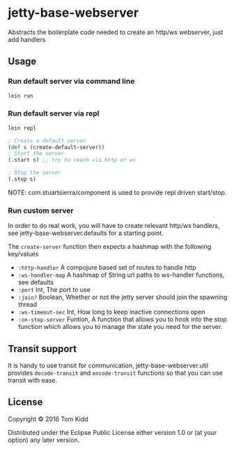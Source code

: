# jetty-base-webserver

Abstracts the boilerplate code needed to create an http/ws webserver, just add handlers

## Usage

### Run default server via command line

```bash
lein run
```

### Run default server via repl

```bash
lein repl
```

```clojure
; Create a default server
(def s (create-default-server))
; Start the server
(.start s) ;; try to reach via http or ws

; Stop the server
(.stop s)
```

NOTE: com.stuartsierra/component is used to provide repl driven start/stop.

### Run custom server

In order to do real work, you will have to create relevant http/ws handlers,
see jetty-base-webserver.defaults for a starting point.

The `create-server` function then expects a hashmap with the following key/values

* `:http-handler` A compojure based set of routes to handle http
* `:ws-handler-map` A hashmap of String url paths to ws-handler functions, see defaults
* `:port` Int, The port to use
* `:join?` Boolean, Whether or not the jetty server should join the spawning thread
* `:ws-timeout-sec` Int, How long to keep inactive connections open
* `:on-stop-server` Funtion, A function that allows you to hook into the stop function
    which allows you to manage the state you need for the server.

## Transit support

It is handy to use transit for communication, jetty-base-webserver.util provides
`decode-transit` and `encode-transit` functions so that you can use transit 
with ease.

## License

Copyright © 2016 Tom Kidd

Distributed under the Eclipse Public License either version 1.0 or (at
your option) any later version.
